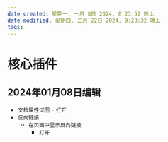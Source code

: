```yaml
---
date created: 星期一, 一月 8日 2024, 8:23:52 晚上
date modified: 星期四, 二月 22日 2024, 9:23:32 晚上
tags: 
---
```


# 核心插件

## 2024年01月08日编辑

- `文档属性试图`
		- `打开`
- `反向链接`
	- `在页面中显示反向链接`
		- `打开`